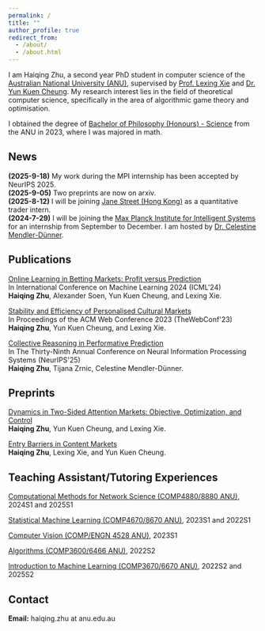```yaml
---
permalink: /
title: ""
author_profile: true
redirect_from: 
  - /about/
  - /about.html
---
```


I am Haiqing Zhu, a second year PhD student in computer science of the [Australian National University (ANU)](https://www.anu.edu.au/), supervised by [Prof. Lexing Xie](https://users.cecs.anu.edu.au/~xlx/) and [Dr. Yun Kuen Cheung](https://comp-math-econ.academy/index_.html#). My research interest lies in the field of theoretical computer science, specifically in the area of algorithmic game theory and optimisation.  

I obtained the degree of [Bachelor of Philosophy (Honours) - Science](https://programsandcourses.anu.edu.au/program/aphsc) from the ANU in 2023, where I was majored in math.

News
------
**(2025-9-18)** My work during the MPI internship has been accepted by NeurIPS 2025.  
**(2025-9-05)** Two preprints are now on arxiv.  
**(2025-8-12)** I will be joining [Jane Street (Hong Kong)](https://www.janestreet.com/) as a quantitative trader intern.  
**(2024-7-29)** I will be joining the [Max Planck Institute for Intelligent Systems](https://is.mpg.de/) for an internship from September to December. I am hosted by [Dr. Celestine Mendler-Dünner](https://celestine.ai/).


Publications
------  
[Online Learning in Betting Markets: Profit versus Prediction](https://arxiv.org/abs/2406.04062)  
In International Conference on Machine Learning 2024 (ICML'24)  
**Haiqing Zhu**, Alexander Soen, Yun Kuen Cheung, and Lexing Xie.   

[Stability and Efficiency of Personalised Cultural Markets](https://arxiv.org/abs/2302.06226)  
In Proceedings of the ACM Web Conference 2023 (TheWebConf'23)  
**Haiqing Zhu**, Yun Kuen Cheung, and Lexing Xie.  

[Collective Reasoning in Performative Prediction](https://neurips.cc/virtual/2025/poster/119768)  
In The Thirty-Ninth Annual Conference on Neural Information Processing Systems (NeurIPS'25)  
**Haiqing Zhu**, Tijana Zrnic, Celestine Mendler-Dünner.  

Preprints
------
[Dynamics in Two-Sided Attention Markets: Objective, Optimization, and Control](https://arxiv.org/abs/2509.01970)  
**Haiqing Zhu**, Yun Kuen Cheung, and Lexing Xie.  

[Entry Barriers in Content Markets](https://arxiv.org/abs/2509.01953)  
**Haiqing Zhu**, Lexing Xie, and Yun Kuen Cheung.

Teaching Assistant/Tutoring Experiences
------
[Computational Methods for Network Science (COMP4880/8880 ANU)](https://programsandcourses.anu.edu.au/course/comp4880), 2024S1 and 2025S1

[Statistical Machine Learning (COMP4670/8670 ANU)](https://programsandcourses.anu.edu.au/2022/course/comp4670), 2023S1 and 2022S1  

[Computer Vision (COMP/ENGN 4528 ANU)](https://programsandcourses.anu.edu.au/2024/course/comp4528), 2023S1

[Algorithms (COMP3600/6466 ANU)](https://programsandcourses.anu.edu.au/2024/course/comp3600), 2022S2

[Introduction to Machine Learning (COMP3670/6670 ANU)](https://programsandcourses.anu.edu.au/2024/course/comp3670), 2022S2 and 2025S2

Contact
------
**Email:** haiqing.zhu at anu.edu.au  
